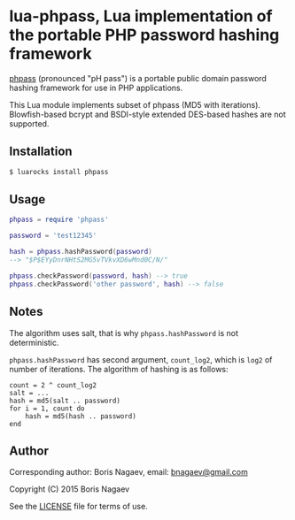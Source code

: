# lua-phpass, Lua implementation of the portable PHP password hashing framework

[phpass][phpass] (pronounced "pH pass") is a portable public
domain password hashing framework for use in PHP applications.

This Lua module implements subset of phpass (MD5 with
iterations). Blowfish-based bcrypt and BSDI-style extended
DES-based hashes are not supported.

## Installation

```bash
$ luarocks install phpass
```

## Usage

```lua
phpass = require 'phpass'

password = 'test12345'

hash = phpass.hashPassword(password)
--> "$P$EYyDnrNHtS2MG5vTVkvXD6wMnd0C/N/"

phpass.checkPassword(password, hash) --> true
phpass.checkPassword('other password', hash) --> false
```

## Notes

The algorithm uses salt, that is why `phpass.hashPassword`
is not deterministic.

`phpass.hashPassword` has second argument, `count_log2`,
which is `log2` of number of iterations. The algorithm of
hashing is as follows:

```
count = 2 ^ count_log2
salt = ...
hash = md5(salt .. password)
for i = 1, count do
    hash = md5(hash .. password)
end
```

## Author

Corresponding author: Boris Nagaev, email: bnagaev@gmail.com

Copyright (C) 2015 Boris Nagaev

See the [LICENSE][LICENSE] file for terms of use.

[phpass]: http://www.openwall.com/phpass/
[LICENSE]: LICENSE

